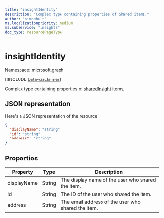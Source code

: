 ```yaml
---
title: "insightIdentity"
description: "Complex type containing properties of Shared items."
author: "simonhult"
ms.localizationpriority: medium
ms.subservice: "insights"
doc_type: resourcePageType
---
```


# insightIdentity

Namespace: microsoft.graph

[!INCLUDE [beta-disclaimer](../../includes/beta-disclaimer.md)]

Complex type containing properties of [sharedInsight](insights-shared.md) items. 

## JSON representation
Here's a JSON representation of the resource

<!-- {
  "blockType": "resource",
  "optionalProperties": [
  ],
  "@odata.type": "microsoft.graph.insightIdentity"
}-->
```json
{
  "displayName": "string",
  "id": "string",
  "address": "string"
}
```

## Properties

| Property              | Type          | Description  |
| -------------         |-----------    | -------------|
| displayName      	| String	      | The display name of the user who shared the item. |
| id     		  | String        | The ID of the user who shared the item.     |
| address      	      | String	    | The email address of the user who shared the item.  |


